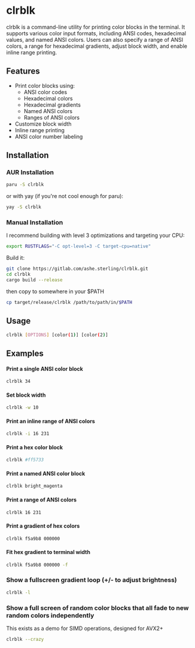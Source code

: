 # clrblk

clrblk is a command-line utility for printing color blocks in the terminal. It supports various color input formats, including ANSI codes, hexadecimal values, and named ANSI colors. Users can also specify a range of ANSI colors, a range for hexadecimal gradients, adjust block width, and enable inline range printing.

## Features

- Print color blocks using:
  - ANSI color codes
  - Hexadecimal colors
  - Hexadecimal gradients
  - Named ANSI colors
  - Ranges of ANSI colors
- Customize block width
- Inline range printing
- ANSI color number labeling

## Installation

### AUR Installation
```sh
paru -S clrblk
```
or with yay (if you're not cool enough for paru):
```sh
yay -S clrblk
```

### Manual Installation
I recommend building with level 3 optimizations and targeting your CPU:
```sh
export RUSTFLAGS="-C opt-level=3 -C target-cpu=native"
```
Build it:
```sh
git clone https://gitlab.com/ashe.sterling/clrblk.git
cd clrblk
cargo build --release
```
then copy to somewhere in your $PATH
```sh
cp target/release/clrblk /path/to/path/in/$PATH
```

## Usage

```sh
clrblk [OPTIONS] [color(1)] [color(2)]
```

## Examples

#### Print a single ANSI color block
```sh
clrblk 34
```

#### Set block width
```sh
clrblk -w 10
```

#### Print an inline range of ANSI colors
```sh
clrblk -i 16 231
```

#### Print a hex color block
```sh
clrblk #ff5733
```

#### Print a named ANSI color block
```sh
clrblk bright_magenta
```

#### Print a range of ANSI colors
```sh
clrblk 16 231
```

#### Print a gradient of hex colors
```sh
clrblk f5a9b8 000000
```

#### Fit hex gradient to terminal width
```sh
clrblk f5a9b8 000000 -f
```

### Show a fullscreen gradient loop (+/- to adjust brightness)
```sh
clrblk -l
```

### Show a full screen of random color blocks that all fade to new random colors independently
This exists as a demo for SIMD operations, designed for AVX2+
```sh
clrblk --crazy
```

